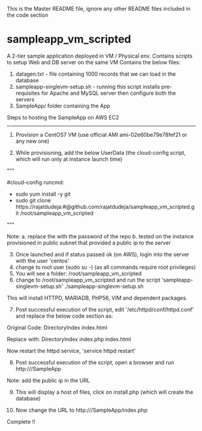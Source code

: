 This is the Master README file, ignore any other README files included in the code section

# sampleapp_vm_scripted
A 2-tier sample application deployed in VM / Physical env. Contains scripts to setup Web and DB server on the same VM
Contains the below files:
1. datagen.txt - file containing 1000 records that we can load in the database
2. sampleapp-singlevm-setup.sh - running this script installs pre-requisites for Apache and MySQL server then configure both the servers
3. SampleApp/ folder containing the App

Steps to hosting the SampleApp on AWS EC2
******************************************
1. Provision a CentOS7 VM (use official AMI ami-02e60be79e78fef21 or any new one)

2. While provisioning, add the below UserData (the cloud-config script, which will run only at instance launch time)

"""

#cloud-config
runcmd:
 - sudo yum install -y git
 - sudo git clone https://rajatdudeja:<password>#@github.com/rajatdudeja/sampleapp_vm_scripted.git /root/sampleapp_vm_scripted

"""

Note: 
  a. replace the <password> with the password of the repo
  b. tested on the instance provisioned in public subnet that provided a public ip to the server

3. Once launched and if status passed ok (on AWS), login into the server with the user 'centos'
4. change to root user (sudo su -) (as all commands require root privileges)
5. You will see a folder: /root/sampleapp_vm_scripted
6. change to /root/sampleapp_vm_scripted and run the script 'sampleapp-singlevm-setup.sh'
./sampleapp-singlevm-setup.sh

This will install HTTPD, MARIADB, PHP56, VIM and dependent packages. 

7. Post successful execution of the script, edit '/etc/httpd/conf/httpd.conf' and replace the below code section as:

Original Code:
<IfModule dir_module>
    DirectoryIndex index.html
</IfModule>

Replace with:
<IfModule dir_module>
    DirectoryIndex index.php index.html
</IfModule>

Now restart the httpd service, 'service httpd restart'

8. Post successful execution of the script, open a browser and run http://<public-ip-server>/SampleApp
  
Note: add the public ip in the URL

9. This will display a host of files, click on install.php (which will create the database)

10. Now change the URL to http://<public-ip-instance>/SampleApp/index.php
  
Complete !!
